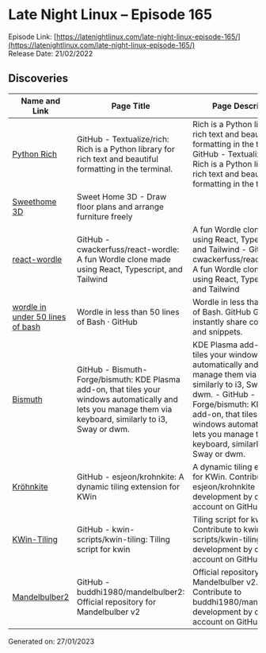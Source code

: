 # Late Night Linux – Episode 165
Episode Link: [https://latenightlinux.com/late-night-linux-episode-165/](https://latenightlinux.com/late-night-linux-episode-165/)  
Release Date: 21/02/2022
## Discoveries

| Name and Link | Page Title | Page Description |
| ----- | ----- | ----- |
| [Python Rich](https://github.com/Textualize/rich) | GitHub - Textualize/rich: Rich is a Python library for rich text and beautiful formatting in the terminal. | Rich is a Python library for rich text and beautiful formatting in the terminal. - GitHub - Textualize/rich: Rich is a Python library for rich text and beautiful formatting in the terminal. |
| [Sweethome 3D](https://www.sweethome3d.com/) | Sweet Home 3D - Draw floor plans and arrange furniture freely |  |
| [react-wordle](https://github.com/cwackerfuss/react-wordle) | GitHub - cwackerfuss/react-wordle: A fun Wordle clone made using React, Typescript, and Tailwind | A fun Wordle clone made using React, Typescript, and Tailwind - GitHub - cwackerfuss/react-wordle: A fun Wordle clone made using React, Typescript, and Tailwind |
| [wordle in under 50 lines of bash](https://gist.github.com/huytd/6a1a6a7b34a0d0abcac00b47e3d01513) | Wordle in less than 50 lines of Bash · GitHub | Wordle in less than 50 lines of Bash. GitHub Gist: instantly share code, notes, and snippets. |
| [Bismuth](https://github.com/Bismuth-Forge/bismuth) | GitHub - Bismuth-Forge/bismuth: KDE Plasma add-on, that tiles your windows automatically and lets you manage them via keyboard, similarly to i3, Sway or dwm. | KDE Plasma add-on, that tiles your windows automatically and lets you manage them via keyboard, similarly to i3, Sway or dwm. - GitHub - Bismuth-Forge/bismuth: KDE Plasma add-on, that tiles your windows automatically and lets you manage them via keyboard, similarly to i3, Sway or dwm. |
| [Kröhnkite](https://github.com/esjeon/krohnkite) | GitHub - esjeon/krohnkite: A dynamic tiling extension for KWin | A dynamic tiling extension for KWin. Contribute to esjeon/krohnkite development by creating an account on GitHub. |
| [KWin-Tiling](https://github.com/kwin-scripts/kwin-tiling) | GitHub - kwin-scripts/kwin-tiling: Tiling script for kwin | Tiling script for kwin. Contribute to kwin-scripts/kwin-tiling development by creating an account on GitHub. |
| [Mandelbulber2](https://github.com/buddhi1980/mandelbulber2) | GitHub - buddhi1980/mandelbulber2: Official repository for Mandelbulber v2 | Official repository for Mandelbulber v2. Contribute to buddhi1980/mandelbulber2 development by creating an account on GitHub. |

Generated on: 27/01/2023